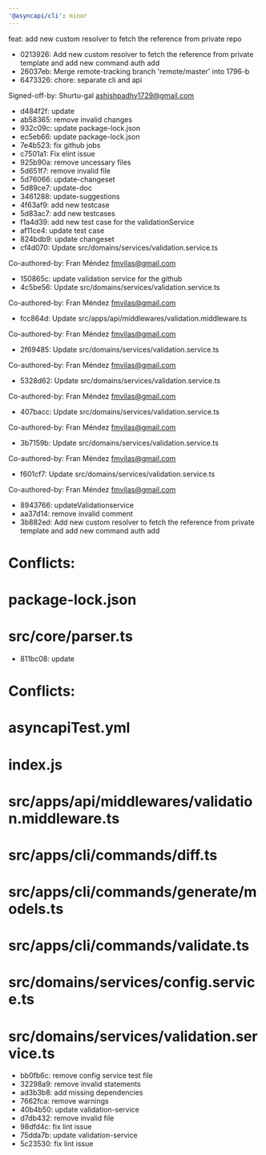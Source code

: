 ```yaml
---
'@asyncapi/cli': minor
---
```


feat:  add new custom resolver to fetch the reference from private repo

- 0213926: Add new custom resolver to fetch the reference from private template and add new command auth add
- 26037eb: Merge remote-tracking branch 'remote/master' into 1796-b
- 6473326: chore: separate cli and api

Signed-off-by: Shurtu-gal <ashishpadhy1729@gmail.com>
- d484f2f: update
- ab58365: remove invalid changes
- 932c09c: update package-lock.json
- ec5eb66: update package-lock.json
- 7e4b523: fix github jobs
- c7501a1: Fix elint issue
- 925b90a: remove uncessary files
- 5d651f7: remove invalid file
- 5d76066: update-changeset
- 5d89ce7: update-doc
- 3461288: update-suggestions
- 4f63af9: add new testcase
- 5d83ac7: add new testcases
- f1a4d39: add new test case for the validationService
- af11ce4: update test case
- 824bdb9: update changeset
- cf4d070: Update src/domains/services/validation.service.ts

Co-authored-by: Fran Méndez <fmvilas@gmail.com>
- 150865c: update validation service for the github
- 4c5be56: Update src/domains/services/validation.service.ts

Co-authored-by: Fran Méndez <fmvilas@gmail.com>
- fcc864d: Update src/apps/api/middlewares/validation.middleware.ts

Co-authored-by: Fran Méndez <fmvilas@gmail.com>
- 2f69485: Update src/domains/services/validation.service.ts

Co-authored-by: Fran Méndez <fmvilas@gmail.com>
- 5328d62: Update src/domains/services/validation.service.ts

Co-authored-by: Fran Méndez <fmvilas@gmail.com>
- 407bacc: Update src/domains/services/validation.service.ts

Co-authored-by: Fran Méndez <fmvilas@gmail.com>
- 3b7159b: Update src/domains/services/validation.service.ts

Co-authored-by: Fran Méndez <fmvilas@gmail.com>
- f601cf7: Update src/domains/services/validation.service.ts

Co-authored-by: Fran Méndez <fmvilas@gmail.com>
- 8943766: updateValidationservice
- aa37d14: remove invalid comment
- 3b882ed: Add new custom resolver to fetch the reference from private template and add new command auth add

# Conflicts:
#	package-lock.json
#	src/core/parser.ts
- 811bc08: update

# Conflicts:
#	asyncapiTest.yml
#	index.js
#	src/apps/api/middlewares/validation.middleware.ts
#	src/apps/cli/commands/diff.ts
#	src/apps/cli/commands/generate/models.ts
#	src/apps/cli/commands/validate.ts
#	src/domains/services/config.service.ts
#	src/domains/services/validation.service.ts
- bb0fb6c: remove config service test file
- 32298a9: remove invalid statements
- ad3b3b8: add missing dependencies
- 7662fca: remove warnings
- 40b4b50: update validation-service
- d7db432: remove invalid file
- 98dfd4c: fix lint issue
- 75dda7b: update validation-service
- 5c23530: fix lint issue


